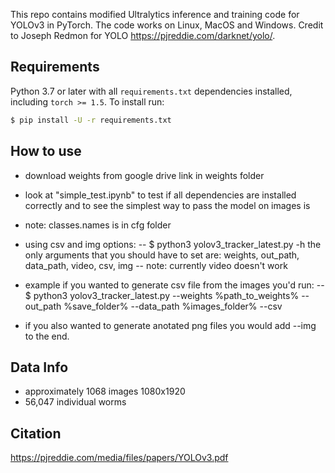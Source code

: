 

This repo contains modified Ultralytics inference and training code for YOLOv3 in PyTorch. The code works on Linux, MacOS and Windows. Credit to Joseph Redmon for YOLO  https://pjreddie.com/darknet/yolo/.


## Requirements

Python 3.7 or later with all `requirements.txt` dependencies installed, including `torch >= 1.5`. To install run:
```bash
$ pip install -U -r requirements.txt
```

## How to use
* download weights from google drive link in weights folder
* look at "simple_test.ipynb" to test if all dependencies are installed correctly and to see the simplest way to pass the model on images is
* note: classes.names is in cfg folder

* using csv and img options:
-- $ python3 yolov3_tracker_latest.py -h
the only arguments that you should have to set are: weights, out_path, data_path, video, csv, img
-- note: currently video doesn't work
* example
if you wanted to generate csv file from the images you'd run:
-- $ python3 yolov3_tracker_latest.py --weights %path_to_weights% --out_path %save_folder% --data_path %images_folder% --csv
* if you also wanted to generate anotated png files you would add --img to the end.

## Data Info
* approximately 1068 images 1080x1920
* 56,047 individual worms

## Citation

 https://pjreddie.com/media/files/papers/YOLOv3.pdf
